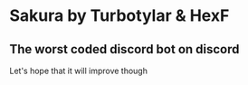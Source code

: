 # Sakura by Turbotylar & HexF

## The worst coded discord bot on discord

Let's hope that it will improve though
